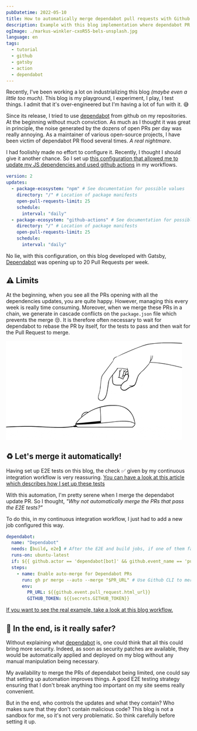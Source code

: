 ```yaml
---
pubDatetime: 2022-05-10
title: How to automatically merge dependabot pull requests with Github Actions ?
description: Example with this blog implementation where dependabot PR automatically merge on default branch if e2e tests pass.
ogImage: ./markus-winkler-cxoR55-bels-unsplash.jpg
language: en
tags:
  - tutorial
  - github
  - gatsby
  - action
  - dependabot
---
```


Recently, I've been working a lot on industrializing this blog _(maybe even a little too much)_.
This blog is my playground, I experiment, I play, I test things.
I admit that it's over-engineered but I'm having a lot of fun with it. 😅

Since its release, I tried to use [dependabot] from github on my repositories.
At the beginning without much conviction.
As much as I thought it was great in principle, the noise generated by the dozens of open PRs per day was really annoying.
As a maintainer of various open-source projects, I have been victim of dependabot PR flood several times. _A real nightmare_.

I had foolishly made no effort to configure it.
Recently, I thought I should give it another chance.
So I set up [this configuration that allowed me to update my JS dependencies and used github actions](https://github.com/Slashgear/slashgear.github.io/blob/72f2575bcc4c9eedf4c61a7cf734e54eceee1241/.github/dependabot.yml) in my workflows.

```yaml
version: 2
updates:
  - package-ecosystem: "npm" # See documentation for possible values
    directory: "/" # Location of package manifests
    open-pull-requests-limit: 25
    schedule:
      interval: "daily"
  - package-ecosystem: "github-actions" # See documentation for possible values
    directory: "/" # Location of package manifests
    open-pull-requests-limit: 25
    schedule:
      interval: "daily"
```

No lie, with this configuration, on this blog developed with Gatsby, [Dependabot] was opening up to 20 Pull Requests per week.

## ⚠️ Limits

At the beginning, when you see all the PRs opening with all the dependencies updates, you are quite happy.
However, managing this every week is really time consuming.
Moreover, when we merge these PRs in a chain, we generate in cascade conflicts on the `package.json` file which prevents the merge 😒.
It is therefore often necessary to wait for dependabot to rebase the PR by itself, for the tests to pass and then wait for the Pull Request to merge.

![Animation of a hand clicking frantically](./click.gif)

## ♻️ Let's merge it automatically!

Having set up E2E tests on this blog, the check ✅ given by my continuous integration workflow is very reassuring.
[You can have a look at this article which describes how I set up these tests](/how-to-setup-e2e-tests-with-webdriverio/)

With this automation, I'm pretty serene when I merge the dependabot update PR.
So I thought, _"Why not automatically merge the PRs that pass the E2E tests?"_

To do this, in my continuous integration workflow, I just had to add a new job configured this way.

```yaml
dependabot:
  name: "Dependabot"
  needs: [build, e2e] # After the E2E and build jobs, if one of them fails, it won't merge the PR.
  runs-on: ubuntu-latest
  if: ${{ github.actor == 'dependabot[bot]' && github.event_name == 'pull_request'}} # Detect that the PR author is dependabot
  steps:
    - name: Enable auto-merge for Dependabot PRs
      run: gh pr merge --auto --merge "$PR_URL" # Use Github CLI to merge automatically the PR
      env:
        PR_URL: ${{github.event.pull_request.html_url}}
        GITHUB_TOKEN: ${{secrets.GITHUB_TOKEN}}
```

[If you want to see the real example, take a look at this blog workflow.](https://github.com/Slashgear/slashgear.github.io/blob/72f2575bcc4c9eedf4c61a7cf734e54eceee1241/.github/workflows/continuous-integration.yml)

## 👮‍ In the end, is it really safer?

Without explaining what [dependabot] is, one could think that all this could bring more security.
Indeed, as soon as security patches are available, they would be automatically applied and deployed on my blog without any manual manipulation being necessary.

My availability to merge the PRs of dependabot being limited, one could say that setting up automation improves things.
A good E2E testing strategy ensuring that I don't break anything too important on my site seems really convenient.

But in the end, who controls the updates and what they contain?
Who makes sure that they don't contain malicious code?
This blog is not a sandbox for me, so it's not very problematic.
So think carefully before setting it up.

[dependabot]: https://docs.github.com/en/code-security/dependabot
